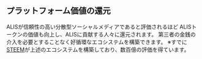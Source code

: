 ## プラットフォーム価値の還元
ALISが信頼性の高い分散型ソーシャルメディアであると評価されるほど
ALISトークンの価値も向上し、ALISに貢献する人々に還元されます。
第三者の金銭の介入を必要とすることなく好循環なエコシステムを構築できます。
※すでに[STEEM](https://steem.io)が上述のエコシステムを構築しており、数百億の評価を得ています。
